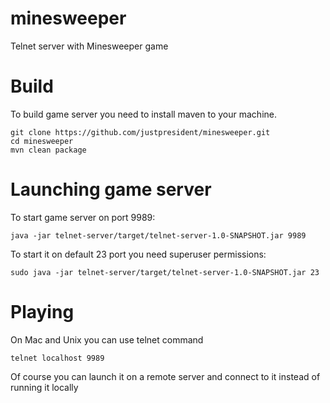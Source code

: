 # minesweeper
Telnet server with Minesweeper game

# Build

To build game server you need to install maven to your machine.

```
git clone https://github.com/justpresident/minesweeper.git
cd minesweeper
mvn clean package
```
# Launching game server
To start game server on port 9989:

`
java -jar telnet-server/target/telnet-server-1.0-SNAPSHOT.jar 9989
`

To start it on default 23 port you need superuser permissions:

```
sudo java -jar telnet-server/target/telnet-server-1.0-SNAPSHOT.jar 23
```

# Playing
On Mac and Unix you can use telnet command
```
telnet localhost 9989
```
Of course you can launch it on a remote server and connect to it instead of running it locally
